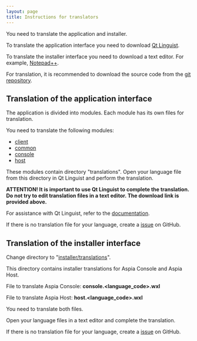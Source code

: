 ```yaml
---
layout: page
title: Instructions for translators
---
```


You need to translate the application and installer.

To translate the application interface you need to download [Qt Linguist](https://files.aspia.org/dev/linguist.7z).

To translate the installer interface you need to download a text editor. For example, [Notepad++](https://notepad-plus-plus.org/download).

For translation, it is recommended to download the source code from the [git repository](https://github.com/dchapyshev/aspia).

Translation of the application interface
----------------------------------------
The application is divided into modules. Each module has its own files for translation.

You need to translate the following modules:
- [client](https://github.com/dchapyshev/aspia/tree/master/source/client)
- [common](https://github.com/dchapyshev/aspia/tree/master/source/common)
- [console](https://github.com/dchapyshev/aspia/tree/master/source/console)
- [host](https://github.com/dchapyshev/aspia/tree/master/source/host)

These modules contain directory "translations".
Open your language file from this directory in Qt Linguist and perform the translation.

<b>ATTENTION! It is important to use Qt Linguist to complete the translation. Do not try to edit translation files in a text editor. The download link is provided above.</b>

For assistance with Qt Linguist, refer to the [documentation](http://doc.qt.io/qt-5/qtlinguist-index.html).

If there is no translation file for your language, create a [issue](https://github.com/dchapyshev/aspia/issues) on GitHub.

Translation of the installer interface
--------------------------------------
Change directory to "[installer/translations](https://github.com/dchapyshev/aspia/tree/master/installer/translations)".

This directory contains installer translations for Aspia Console and Aspia Host.

File to translate Aspia Console: **console.<language_code>.wxl**

File to translate Aspia Host: **host.<language_code>.wxl**

You need to translate both files.

Open your language files in a text editor and complete the translation.

If there is no translation file for your language, create a [issue](https://github.com/dchapyshev/aspia/issues) on GitHub.
